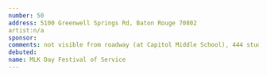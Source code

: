 ```yaml
---
number: 50
address: 5100 Greenwell Springs Rd, Baton Rouge 70802
artist:n/a
sponsor:
comments: not visible from roadway (at Capitol Middle School), 444 students http://louisianaschools.com/schools/17020#about-our-school
debuted:
name: MLK Day Festival of Service
---
```

